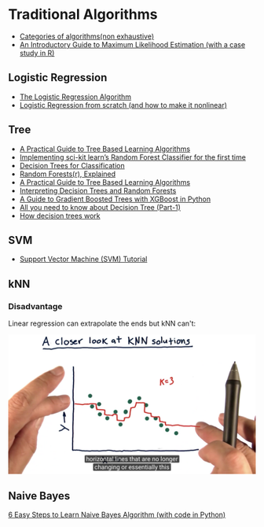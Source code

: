 # Traditional Algorithms

* [Categories of algorithms\(non exhaustive\)](https://static.coggle.it/diagram/WHeBqDIrJRk-kDDY)
* [An Introductory Guide to Maximum Likelihood Estimation \(with a case study in R\)](https://www.analyticsvidhya.com/blog/2018/07/introductory-guide-maximum-likelihood-estimation-case-study-r/)

## Logistic Regression

* [The Logistic Regression Algorithm](https://towardsdatascience.com/the-logistic-regression-algorithm-75fe48e21cfa)
* [Logistic Regression from scratch \(and how to make it nonlinear\)](http://crawles.com/lr-scratch/)

## Tree

* [A Practical Guide to Tree Based Learning Algorithms](https://sadanand-singh.github.io/posts/treebasedmodels)
* [Implementing sci-kit learn’s Random Forest Classifier for the first time](http://joshlawman.com/implementing-the-random-forest-classifier-from-sci-kit-learn/)
* [Decision Trees for Classification](http://www.lewisgavin.co.uk/Machine-Learning-Decision-Tree/)
* [Random Forests\(r\), Explained](https://www.kdnuggets.com/2017/10/random-forests-explained.html)
* [A Practical Guide to Tree Based Learning Algorithms](https://sadanand-singh.github.io/posts/treebasedmodels/)
* [Interpreting Decision Trees and Random Forests](http://engineering.pivotal.io/post/interpreting-decision-trees-and-random-forests/)
* [A Guide to Gradient Boosted Trees with XGBoost in Python](https://jessesw.com/XG-Boost/)
* [All you need to know about Decision Tree \(Part-1\)](https://analyticsdefined.com/decision-tree-part-1/)
* [How decision trees work](https://brohrer.github.io/how_decision_trees_work.html)

## SVM

* [Support Vector Machine \(SVM\) Tutorial](https://blog.statsbot.co/support-vector-machines-tutorial-c1618e635e93)

## kNN

### Disadvantage

Linear regression can extrapolate the ends but kNN can't:

![](../../.gitbook/assets/image%20%2823%29.png)



## Naive Bayes

[6 Easy Steps to Learn Naive Bayes Algorithm \(with code in Python\)](https://www.analyticsvidhya.com/blog/2017/09/naive-bayes-explained/)

